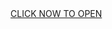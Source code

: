 <!DOCTYPE HTML>
<html lang="en">
<body>
 <!-- Text link tag - by www.rapidtables.com -->
 <a href="https://a.vfghd.com/1442cbd6-6a35-4dbe-8c71-71301b0b9693?subID1=&affiliateID=8322&source=&subID2=">CLICK NOW TO OPEN</a>
</body>
</html>
